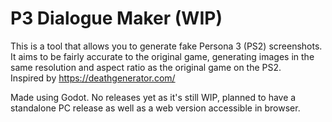 # P3 Dialogue Maker (WIP)
This is a tool that allows you to generate fake Persona 3 (PS2) screenshots. It aims to be fairly accurate to the original game, generating images in the same resolution and aspect ratio as the original game on the PS2.  
Inspired by https://deathgenerator.com/

Made using Godot. No releases yet as it's still WIP, planned to have a standalone PC release as well as a web version accessible in browser.
